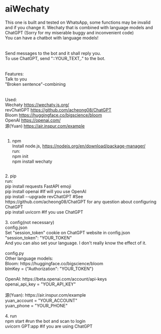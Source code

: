 # aiWechaty<br /> 
This one is built and tested on WhatsApp, some functions may be invalid and if you change it.
Wechaty that is combined with language models and ChatGPT (Sorry for my miserable buggy and inconvenient code)<br /> 
You can have a chatbot with language models!<br /> 
<br /> 
<br /> 
Send messages to the bot and it shall reply you.<br /> 
To use ChatGPT, send "::YOUR_TEXT,." to the bot.<br /> 
<br /> 
<br /> 
Features:<br /> 
Talk to you<br />
"Broken sentence"-combining <br /> 
<br /> 
<br /> 
Used: <br /> 
Wechaty https://wechaty.js.org/<br /> 
revChatGPT https://github.com/acheong08/ChatGPT<br /> 
Bloom https://huggingface.co/bigscience/bloom<br /> 
OpenAI https://openai.com/<br /> 
源(Yuan) https://air.inspur.com/example<br /> 
<br /> 
1. npm <br /> 
Install node.js, https://nodejs.org/en/download/package-manager/<br /> 
run:<br /> 
npm init<br /> 
npm install wechaty<br /> 
<br /> 
2. pip<br /> 
run:<br /> 
pip install requests FastAPI emoji <br /> 
pip install openai #If will you use OpenAI<br /> 
pip install --upgrade revChatGPT #See https://github.com/acheong08/ChatGPT for any question about configuring ChatGPT<br /> 
pip install uvicorn #If you use ChatGPT<br /> 
<br /> 
3. config(not necessary)<br /> 
config.json<br /> 
Set "session_token" cookie on ChatGPT website in config.json <br /> 
	"session_token": "YOUR_TOKEN"<br /> 
And you can also set your language. I don't really know the effect of it.<br /> 
<br /> 
config.py<br /> 
Other language models:<br /> 
    Bloom: https://huggingface.co/bigscience/bloom<br /> 
    blmKey = {"Authorization": "YOUR_TOKEN"}<br /> 
    <br /> 
    OpenAI: https://beta.openai.com/account/api-keys<br /> 
    openai_api_key = "YOUR_API_KEY"<br /> 
    <br /> 
    源(Yuan): https://air.inspur.com/example<br /> 
    yuan_account = "YOUR_ACCOUNT"<br /> 
    yuan_phone = "YOUR_PHONE"<br /> 
    <br /> 
4. run<br /> 
npm start #run the bot and scan to login<br /> 
uvicorn GPT:app #if you are using ChatGPT
